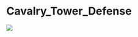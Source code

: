 # Cavalry_Tower_Defense
<html>
  <head>
  </head>
  <body>
    <img src="https://resimyukle.io/r/s1IfCktYvs"/>
  </body>
 </html>

